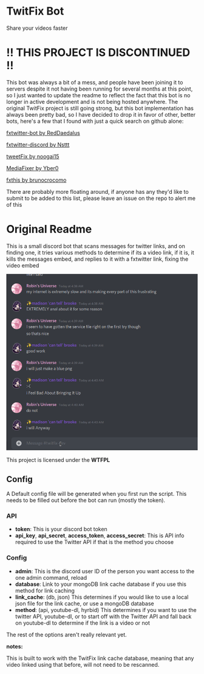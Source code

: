  

# TwitFix Bot

Share your videos faster

# !! THIS PROJECT IS DISCONTINUED !!

This bot was always a bit of a mess, and people have been joining it to servers despite it not having been running for several months at this point, so I just wanted to update the readme to reflect the fact that this bot is no longer in active development and is not being hosted anywhere. The original TwitFix project is still going strong, but this bot implementation has always been pretty bad, so I have decided to drop it in favor of other, better bots, here's a few that I found with just a quick search on github alone:

[fxtwitter-bot by RedDaedalus](https://github.com/RedDaedalus/fxtwitter-bot)

[fxtwitter-discord by Nsttt](https://github.com/Nsttt/fxtwitter-discord)

[tweetFix by noogai15](https://github.com/noogai15/tweetFix)

[MediaFixer by Yber0](https://github.com/Yber0/MediaFixer)

[fxthis by brunocrocomo](https://github.com/brunocrocomo/fxthis)

There are probably more floating around, if anyone has any they'd like to submit to be added to this list, please leave an issue on the repo to alert me of this

# Original Readme

This is a small discord bot that scans messages for twitter links, and on finding one, it tries various methods to determine if its a video link, if it is, it kills the messages embed, and replies to it with a fxtwitter link, fixing the video embed

![TwitFixBot](TwitFixBot.gif)



This project is licensed under the **WTFPL**



## Config

A Default config file will be generated when you first run the script. This needs to be filled out before the bot can run (mostly the token).

### **API**

- **token**: This is your discord bot token
- **api_key**, **api_secret**, **access_token**, **access_secret**: This is API info required to use the Twitter API if that is the method you choose

### **Config**

- **admin**: This is the discord user ID of the person you want access to the one admin command, reload
- **database**: Link to your mongoDB link cache database if you use this method for link caching
- **link_cache**: (db, json) This determines if you would like to use a local json file for the link cache, or use a mongoDB database
- **method**: (api, youtube-dl, hyrbid) This determines if you want to use the twitter API, youtube-dl, or to start off with the Twitter API and fall back on youtube-dl to determine if the link is a video or not



The rest of the options aren't really relevant yet.



**notes:**

This is built to work with the TwitFix link cache database, meaning that any video linked using that before, will not need to be rescanned.

